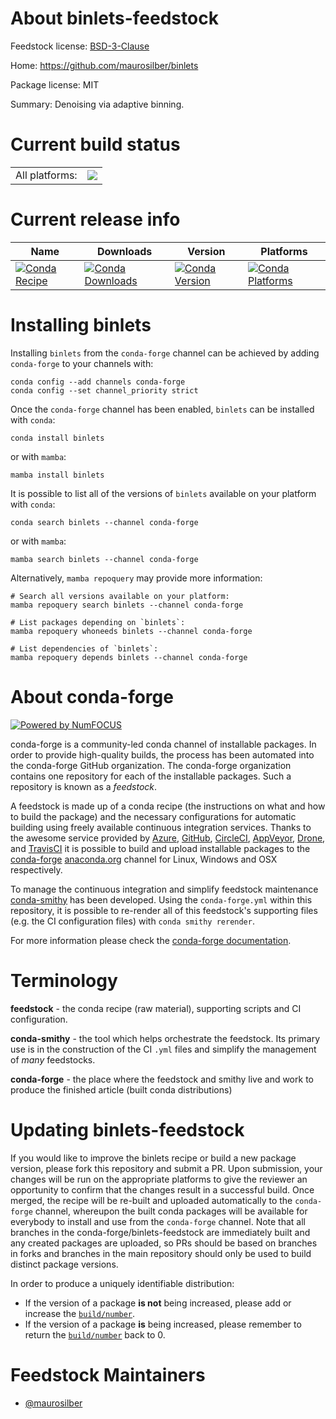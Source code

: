 About binlets-feedstock
=======================

Feedstock license: [BSD-3-Clause](https://github.com/conda-forge/binlets-feedstock/blob/main/LICENSE.txt)

Home: https://github.com/maurosilber/binlets

Package license: MIT

Summary: Denoising via adaptive binning.

Current build status
====================


<table><tr><td>All platforms:</td>
    <td>
      <a href="https://dev.azure.com/conda-forge/feedstock-builds/_build/latest?definitionId=21232&branchName=main">
        <img src="https://dev.azure.com/conda-forge/feedstock-builds/_apis/build/status/binlets-feedstock?branchName=main">
      </a>
    </td>
  </tr>
</table>

Current release info
====================

| Name | Downloads | Version | Platforms |
| --- | --- | --- | --- |
| [![Conda Recipe](https://img.shields.io/badge/recipe-binlets-green.svg)](https://anaconda.org/conda-forge/binlets) | [![Conda Downloads](https://img.shields.io/conda/dn/conda-forge/binlets.svg)](https://anaconda.org/conda-forge/binlets) | [![Conda Version](https://img.shields.io/conda/vn/conda-forge/binlets.svg)](https://anaconda.org/conda-forge/binlets) | [![Conda Platforms](https://img.shields.io/conda/pn/conda-forge/binlets.svg)](https://anaconda.org/conda-forge/binlets) |

Installing binlets
==================

Installing `binlets` from the `conda-forge` channel can be achieved by adding `conda-forge` to your channels with:

```
conda config --add channels conda-forge
conda config --set channel_priority strict
```

Once the `conda-forge` channel has been enabled, `binlets` can be installed with `conda`:

```
conda install binlets
```

or with `mamba`:

```
mamba install binlets
```

It is possible to list all of the versions of `binlets` available on your platform with `conda`:

```
conda search binlets --channel conda-forge
```

or with `mamba`:

```
mamba search binlets --channel conda-forge
```

Alternatively, `mamba repoquery` may provide more information:

```
# Search all versions available on your platform:
mamba repoquery search binlets --channel conda-forge

# List packages depending on `binlets`:
mamba repoquery whoneeds binlets --channel conda-forge

# List dependencies of `binlets`:
mamba repoquery depends binlets --channel conda-forge
```


About conda-forge
=================

[![Powered by
NumFOCUS](https://img.shields.io/badge/powered%20by-NumFOCUS-orange.svg?style=flat&colorA=E1523D&colorB=007D8A)](https://numfocus.org)

conda-forge is a community-led conda channel of installable packages.
In order to provide high-quality builds, the process has been automated into the
conda-forge GitHub organization. The conda-forge organization contains one repository
for each of the installable packages. Such a repository is known as a *feedstock*.

A feedstock is made up of a conda recipe (the instructions on what and how to build
the package) and the necessary configurations for automatic building using freely
available continuous integration services. Thanks to the awesome service provided by
[Azure](https://azure.microsoft.com/en-us/services/devops/), [GitHub](https://github.com/),
[CircleCI](https://circleci.com/), [AppVeyor](https://www.appveyor.com/),
[Drone](https://cloud.drone.io/welcome), and [TravisCI](https://travis-ci.com/)
it is possible to build and upload installable packages to the
[conda-forge](https://anaconda.org/conda-forge) [anaconda.org](https://anaconda.org/)
channel for Linux, Windows and OSX respectively.

To manage the continuous integration and simplify feedstock maintenance
[conda-smithy](https://github.com/conda-forge/conda-smithy) has been developed.
Using the ``conda-forge.yml`` within this repository, it is possible to re-render all of
this feedstock's supporting files (e.g. the CI configuration files) with ``conda smithy rerender``.

For more information please check the [conda-forge documentation](https://conda-forge.org/docs/).

Terminology
===========

**feedstock** - the conda recipe (raw material), supporting scripts and CI configuration.

**conda-smithy** - the tool which helps orchestrate the feedstock.
                   Its primary use is in the construction of the CI ``.yml`` files
                   and simplify the management of *many* feedstocks.

**conda-forge** - the place where the feedstock and smithy live and work to
                  produce the finished article (built conda distributions)


Updating binlets-feedstock
==========================

If you would like to improve the binlets recipe or build a new
package version, please fork this repository and submit a PR. Upon submission,
your changes will be run on the appropriate platforms to give the reviewer an
opportunity to confirm that the changes result in a successful build. Once
merged, the recipe will be re-built and uploaded automatically to the
`conda-forge` channel, whereupon the built conda packages will be available for
everybody to install and use from the `conda-forge` channel.
Note that all branches in the conda-forge/binlets-feedstock are
immediately built and any created packages are uploaded, so PRs should be based
on branches in forks and branches in the main repository should only be used to
build distinct package versions.

In order to produce a uniquely identifiable distribution:
 * If the version of a package **is not** being increased, please add or increase
   the [``build/number``](https://docs.conda.io/projects/conda-build/en/latest/resources/define-metadata.html#build-number-and-string).
 * If the version of a package **is** being increased, please remember to return
   the [``build/number``](https://docs.conda.io/projects/conda-build/en/latest/resources/define-metadata.html#build-number-and-string)
   back to 0.

Feedstock Maintainers
=====================

* [@maurosilber](https://github.com/maurosilber/)

